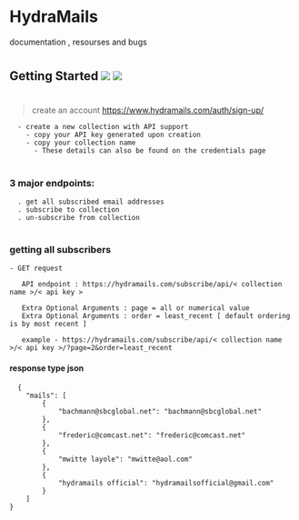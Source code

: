# HydraMails
documentation , resourses and bugs
#
## Getting Started <img src="https://img.icons8.com/clouds/35/null/firework.png"/> <img src="https://img.icons8.com/clouds/35/null/firework.png"/>
# 
> create an account https://www.hydramails.com/auth/sign-up/
```
  - create a new collection with API support
    - copy your API key generated upon creation
    - copy your collection name
      - These details can also be found on the credentials page
```
#
### 3 major endpoints:
```
  . get all subscribed email addresses
  . subscribe to collection
  . un-subscribe from collection
```
#
### getting all subscribers
    - GET request
```
   API endpoint : https://hydramails.com/subscribe/api/< collection name >/< api key >
   
   Extra Optional Arguments : page = all or numerical value 
   Extra Optional Arguments : order = least_recent [ default ordering is by most recent ]
   
   example - https://hydramails.com/subscribe/api/< collection name >/< api key >/?page=2&order=least_recent
```
#### response type json
```
  {
    "mails": [
        {
            "bachmann@sbcglobal.net": "bachmann@sbcglobal.net"
        },
        {
            "frederic@comcast.net": "frederic@comcast.net"
        },
        {
            "mwitte layole": "mwitte@aol.com"
        },
        {
            "hydramails official": "hydramailsofficial@gmail.com"
        }
    ]
}
```
